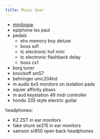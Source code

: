 ```yaml
---
title: Music Gear
---
```


- [minilogue](minilogue.md)
- epiphone les paul
- pedals
  - ehx memory boy deluxe
  - boss sd1
  - tc electronic hof mini
  - tc electronic flashback delay
  - boss cs1
- korg tuner
- knockoff sm57
- behringer umc204hd
- m audio bx5 monitors on isolation pads
- squier affinity pbass
- m aud keystation 49 midi controller
- hondo 335 style electric guitar

headphones:

- KZ ZST in ear monitors
- fake shure se215 in ear monitors
- samson sr850 open back headphones
